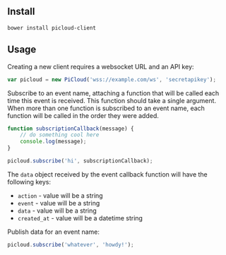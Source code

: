 ## Install

```
bower install picloud-client
```

## Usage

Creating a new client requires a websocket URL and an API key:
```javascript
var picloud = new PiCloud('wss://example.com/ws', 'secretapikey');
```

Subscribe to an event name, attaching a function that will be called each time this event is received. This function should take a single argument. When more than one function is subscribed to an event name, each function will be called in the order they were added.
```javascript
function subscriptionCallback(message) {
    // do something cool here
    console.log(message);
}

picloud.subscribe('hi', subscriptionCallback);
```

 The `data` object received by the event callback function will have the following keys:
 * `action` - value will be a string
 * `event` - value will be a string
 * `data` - value will be a string
 * `created_at` - value will be a datetime string

 Publish data for an event name:
 ```javascript
 picloud.subscribe('whatever', 'howdy!');
 ```
